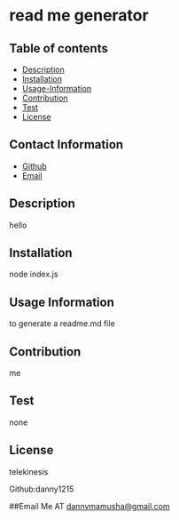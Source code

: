 
  # read me generator
 

  ## Table of contents
  * [Description](#description)
  * [Installation](#installation)
  * [Usage-Information](#use)
  * [Contribution](#contribution)
  * [Test](#test)
  * [License](#license)
  ## Contact Information
  * [Github](#github)
  * [Email](#email)
  
  ## Description
  hello

  ## Installation
  node index.js

  ## Usage Information
  to generate a readme.md file

  ## Contribution
  me
  
  ## Test
  none

  ## License
  telekinesis

  Github:danny1215

  ##Email Me AT
  dannymamusha@gmail.com
